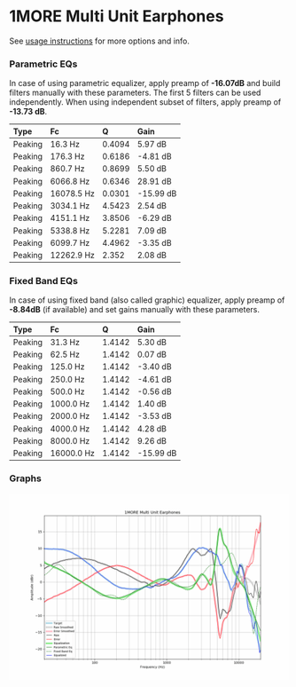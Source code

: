 # 1MORE Multi Unit Earphones
See [usage instructions](https://github.com/jaakkopasanen/AutoEq#usage) for more options and info.

### Parametric EQs
In case of using parametric equalizer, apply preamp of **-16.07dB** and build filters manually
with these parameters. The first 5 filters can be used independently.
When using independent subset of filters, apply preamp of **-13.73 dB**.

| Type    | Fc         |      Q | Gain      |
|:--------|:-----------|:-------|:----------|
| Peaking | 16.3 Hz    | 0.4094 | 5.97 dB   |
| Peaking | 176.3 Hz   | 0.6186 | -4.81 dB  |
| Peaking | 860.7 Hz   | 0.8699 | 5.50 dB   |
| Peaking | 6066.8 Hz  | 0.6346 | 28.91 dB  |
| Peaking | 16078.5 Hz | 0.0301 | -15.99 dB |
| Peaking | 3034.1 Hz  | 4.5423 | 2.54 dB   |
| Peaking | 4151.1 Hz  | 3.8506 | -6.29 dB  |
| Peaking | 5338.8 Hz  | 5.2281 | 7.09 dB   |
| Peaking | 6099.7 Hz  | 4.4962 | -3.35 dB  |
| Peaking | 12262.9 Hz | 2.352  | 2.08 dB   |

### Fixed Band EQs
In case of using fixed band (also called graphic) equalizer, apply preamp of **-8.84dB**
(if available) and set gains manually with these parameters.

| Type    | Fc         |      Q | Gain      |
|:--------|:-----------|:-------|:----------|
| Peaking | 31.3 Hz    | 1.4142 | 5.30 dB   |
| Peaking | 62.5 Hz    | 1.4142 | 0.07 dB   |
| Peaking | 125.0 Hz   | 1.4142 | -3.40 dB  |
| Peaking | 250.0 Hz   | 1.4142 | -4.61 dB  |
| Peaking | 500.0 Hz   | 1.4142 | -0.56 dB  |
| Peaking | 1000.0 Hz  | 1.4142 | 1.40 dB   |
| Peaking | 2000.0 Hz  | 1.4142 | -3.53 dB  |
| Peaking | 4000.0 Hz  | 1.4142 | 4.28 dB   |
| Peaking | 8000.0 Hz  | 1.4142 | 9.26 dB   |
| Peaking | 16000.0 Hz | 1.4142 | -15.99 dB |

### Graphs
![](./1MORE%20Multi%20Unit%20Earphones.png)